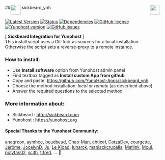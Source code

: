 ##<img src="https://github.com/binhex/docker-templates/raw/master/binhex/images/sickbeard-icon.png" height="32" align="top"> sickbeard_ynh <a href="https://yunohost.org/#/apps_in_progress_en"><img src="http://pix.toile-libre.org/upload/original/1440352021.png" height="32" align="right"></a>

[![Latest Version](https://img.shields.io/badge/version-_--_-green.svg?style=flat)](https://github.com/Snipees/sickbeard_ynh/releases)
[![Status](https://img.shields.io/badge/status-in_progress-yellow.svg?style=flat)](https://github.com/Snipees/sickbeard_ynh/milestones)
[![Dependencies](https://img.shields.io/badge/dependencies-includes-lightgrey.svg?style=flat)](https://github.com/Snipees/sickbeard_ynh#dependencies)
[![GitHub license](https://img.shields.io/badge/license-GPLv3-blue.svg?style=flat)](https://raw.githubusercontent.com/Snipees/sickbeard_ynh/master/LICENSE)
[![Yunohost version](https://img.shields.io/badge/yunohost-2.2.0_tested-orange.svg?style=flat)](https://github.com/YunoHost/yunohost)
[![GitHub issues](https://img.shields.io/github/issues/Snipees/sickbeard_ynh.svg?style=flat)](https://github.com/Snipees/sickbeard_ynh/issues)
	
[ **Sickbeard Integration for Yunohost** ]  
This install script uses a Git-fork as sources for a local installation.  
Otherwise the script sets a reverse-proxy to a remote instance.


### How to install:
- Use **Install software** option from Yunohost admin panel
- Find textbox tagged as **Install custom App from github**
- Copy and paste: https://github.com/YunoHost-Apps/sickbeard_ynh
- Choose the method installation: *local* or *remote* (as described above)
- Answer the required questions to the selected method


### More information about:
- Sickbeard : 	http://sickbeard.com
- Yunohost : 	https://yunohost.org


#### Special Thanks to the Yunohost Community:
[anaqreon](https://github.com/anaqreon), 
[aymhce](https://github.com/aymhce), 
[beudbeud](https://github.com/abeudin), 
[Chao-Man](https://github.com/Chao-Man), 
[chtixof](https://github.com/chtixof), 
[CotzaDev](https://github.com/CotzaDev), 
[courgette](https://github.com/courgette), 
[Jérôme](https://github.com/jeromelebleu), 
[JocelynD](https://github.com/JocelynDelalande), 
[Ju](https://github.com/julienmalik), 
[Le Kload](https://github.com/Kloadut), 
[lunarok](https://github.com/lunarok), 
[maniackcrudelis](https://github.com/maniackcrudelis), 
[Matlink](https://github.com/matlink), 
[Moul](https://github.com/M5oul), 
[polytan02](https://github.com/polytan02), 
[scith](https://github.com/scith), 
[tifred](https://github.com/drfred1981), 
... :dizzy:
